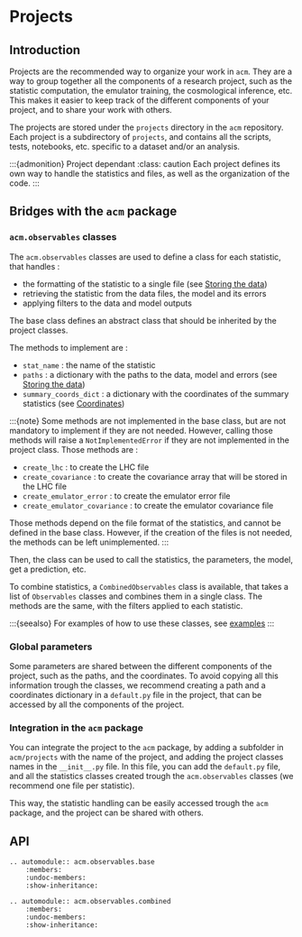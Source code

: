 # Projects

## Introduction

Projects are the recommended way to organize your work in `acm`. They are a way to group together all the components of a research project, such as the statistic computation, the emulator training, the cosmological inference, etc. This makes it easier to keep track of the different components of your project, and to share your work with others.

The projects are stored under the `projects` directory in the `acm` repository. Each project is a subdirectory of `projects`, and contains all the scripts, tests, notebooks, etc. specific to a dataset and/or an analysis.

:::{admonition} Project dependant
:class: caution
Each project defines its own way to handle the statistics and files, as well as the organization of the code. 
:::

## Bridges with the `acm` package

### `acm.observables` classes

The `acm.observables` classes are used to define a class for each statistic, that handles :
- the formatting of the statistic to a single file (see [Storing the data](../code/data))
- retrieving the statistic from the data files, the model and its errors
- applying filters to the data and model outputs

The base class defines an abstract class that should be inherited by the project classes.

The methods to implement are :
- `stat_name` : the name of the statistic
- `paths` : a dictionary with the paths to the data, model and errors (see [Storing the data](../code/data.md#default-paths))
- `summary_coords_dict` : a dictionary with the coordinates of the summary statistics (see [Coordinates](../code/io.md#coordinates))

:::{note}
Some methods are not implemented in the base class, but are not mandatory to implement if they are not needed. However, calling those methods will raise a `NotImplementedError` if they are not implemented in the project class.
Those methods are :
- `create_lhc` : to create the LHC file
- `create_covariance` : to create the covariance array that will be stored in the LHC file
- `create_emulator_error` : to create the emulator error file
- `create_emulator_covariance` : to create the emulator covariance file

Those methods depend on the file format of the statistics, and cannot be defined in the base class. However, if the creation of the files is not needed, the methods can be left unimplemented.
:::

Then, the class can be used to call the statistics, the parameters, the model, get a prediction, etc.

To combine statistics, a `CombinedObservables` class is available, that takes a list of `Observables` classes and combines them in a single class.
The methods are the same, with the filters applied to each statistic.

:::{seealso}
For examples of how to use these classes, see [examples](../notebooks/observables)
:::

### Global parameters

Some parameters are shared between the different components of the project, such as the paths, and the coordinates.
To avoid copying all this information trough the classes, we recommend creating a path and a coordinates dictionary in a `default.py` file in the project, that can be accessed by all the components of the project.

### Integration in the `acm` package

You can integrate the project to the `acm` package, by adding a subfolder in `acm/projects` with the name of the project, and adding the project classes names in the `__init__.py` file.
In this file, you can add the `default.py` file, and all the statistics classes created trough the `acm.observables` classes (we recommend one file per statistic).

This way, the statistic handling can be easily accessed trough the `acm` package, and the project can be shared with others.


## API

```{eval-rst}
.. automodule:: acm.observables.base
    :members:
    :undoc-members:
    :show-inheritance:
```

```{eval-rst}
.. automodule:: acm.observables.combined
    :members:
    :undoc-members:
    :show-inheritance:
```